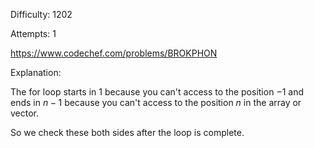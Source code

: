 Difficulty: 1202

Attempts: 1

https://www.codechef.com/problems/BROKPHON

Explanation:

The for loop starts in $1$ because you can't access to the position $-1$ and ends in
$n-1$ because you can't access to the position $n$ in the array or vector.

So we check these both sides after the loop is complete.
